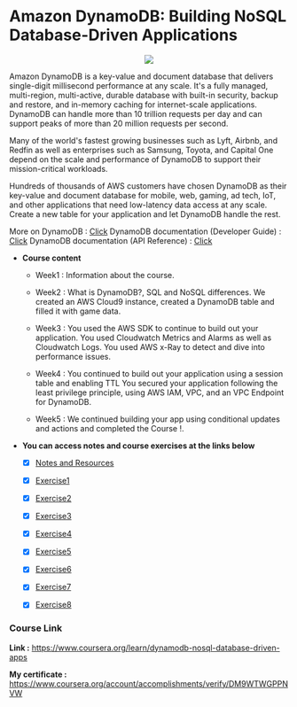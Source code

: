 # Amazon DynamoDB: Building NoSQL Database-Driven Applications

<p align="center">
  <img src="https://user-images.githubusercontent.com/54184905/102911788-9709a000-448d-11eb-9161-bac188f78110.png" />
</p>

Amazon DynamoDB is a key-value and document database that delivers single-digit millisecond performance at any scale. It's a fully managed, multi-region, multi-active, durable database with built-in security, backup and restore, and in-memory caching for internet-scale applications. DynamoDB can handle more than 10 trillion requests per day and can support peaks of more than 20 million requests per second.

Many of the world's fastest growing businesses such as Lyft, Airbnb, and Redfin as well as enterprises such as Samsung, Toyota, and Capital One depend on the scale and performance of DynamoDB to support their mission-critical workloads.

Hundreds of thousands of AWS customers have chosen DynamoDB as their key-value and document database for mobile, web, gaming, ad tech, IoT, and other applications that need low-latency data access at any scale. Create a new table for your application and let DynamoDB handle the rest.

More on DynamoDB : [Click](https://aws.amazon.com/dynamodb/)
DynamoDB documentation (Developer Guide) : [Click](https://docs.aws.amazon.com/amazondynamodb/latest/developerguide/Introduction.html)
DynamoDB documentation (API Reference) : [Click](https://docs.aws.amazon.com/amazondynamodb/latest/APIReference/Welcome.html)

* **Course content**

     * Week1 : Information about the course.
     
     * Week2 :  What is DynamoDB?, SQL and NoSQL differences. We created an AWS Cloud9 instance, created a DynamoDB table and filled it with game data.
     
     * Week3 : You used the AWS SDK to continue to build out your application. You used Cloudwatch Metrics and Alarms as well as Cloudwatch Logs. You used AWS x-Ray to detect and dive into performance issues.
     
     * Week4 : You continued to build out your application using a session table and enabling TTL
    You secured your application following the least privilege principle, using AWS IAM, VPC, and an VPC Endpoint for DynamoDB.
    
     * Week5 : We continued building your app using conditional updates and actions and completed the Course !.

* **You can access notes and course exercises at the links below**

     * [x] [Notes and Resources](/NotesAndResources/)

     * [x] [Exercise1](/Exercise1/)

     * [x] [Exercise2](/Exercise2/)

     * [x] [Exercise3](/Exercise3/)

     * [x] [Exercise4](/Exercise4/)

     * [x] [Exercise5](/Exercise5/)

     * [x] [Exercise6](/Exercise6/)

     * [x] [Exercise7](/Exercise7/)

     * [x] [Exercise8](/Exercise8/)


### Course Link

**Link :** https://www.coursera.org/learn/dynamodb-nosql-database-driven-apps

**My certificate :** https://www.coursera.org/account/accomplishments/verify/DM9WTWGPPNVW